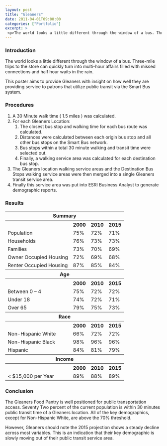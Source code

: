 ```yaml
---
layout: post
title: "Gleaners"
date: 2011-04-01T09:00:00
categories: ["Portfolio"]
excerpt: >
 <p>The world looks a little different through the window of a bus. Three-mile trips to the store can quickly turn into multi-hour affairs filled with missed connections and half hour waits in the rain.</p><p>This poster aims to provide Gleaners with insight on how well they are providing service to patrons that utilize public transit via the Smart Bus system.</p>
---
```

<h3>Introduction</h3>
<p>The world looks a little different through the window of a bus. Three-mile trips to the store can quickly turn into multi-hour affairs filled with missed connections and half hour waits in the rain.</p>
<p>This poster aims to provide Gleaners with insight on how well they are providing service to patrons that utilize public transit via the Smart Bus system.</p>
<h3>Procedures</h3>
<ol>
<li>A 30 Minute walk time ( 1.5 miles ) was calculated.</li>
<li>For each Gleaners Location:
<ol>
<li>The closest bus stop and walking time for each bus route was calculated.</li>
<li>Distances were calculated between each origin bus stop and all other bus stops on the Smart Bus network.</li>
<li>Bus stops within a total 30 minute walking and transit time were selected out.</li>
<li>Finally, a walking service area was calculated for each destination bus stop.</li>
</ol>
</li>
<li>The Gleaners location walking service areas and the Destination Bus Stops walking service areas were then merged into a single Gleaners transit service area.</li>
<li>Finally this service area was put into ESRI Business Analyst to generate demographic reports.</li>
</ol>
<h3>Results</h3>
<table class="table_full">
<tbody>
<tr>
<th colspan="4">Summary</th>
</tr>
<tr>
<th></th>
<th>2000</th>
<th>2010</th>
<th>2015</th>
</tr>
<tr>
<td>Population</td>
<td>75%</td>
<td>72%</td>
<td>71%</td>
</tr>
<tr>
<td>Households</td>
<td>76%</td>
<td>73%</td>
<td>73%</td>
</tr>
<tr>
<td>Families</td>
<td>73%</td>
<td>70%</td>
<td>69%</td>
</tr>
<tr>
<td>Owner Occupied Housing</td>
<td>72%</td>
<td>69%</td>
<td>68%</td>
</tr>
<tr>
<td>Renter Occupied Housing</td>
<td>87%</td>
<td>85%</td>
<td>84%</td>
</tr>
<tr>
<th colspan="4">Age</th>
</tr>
<tr>
<th></th>
<th>2000</th>
<th>2010</th>
<th>2015</th>
</tr>
<tr>
<td>Between 0 – 4</td>
<td>75%</td>
<td>72%</td>
<td>72%</td>
</tr>
<tr>
<td>Under 18</td>
<td>74%</td>
<td>72%</td>
<td>71%</td>
</tr>
<tr>
<td>Over 65</td>
<td>79%</td>
<td>75%</td>
<td>73%</td>
</tr>
<tr>
<th colspan="4">Race</th>
</tr>
<tr>
<th></th>
<th>2000</th>
<th>2010</th>
<th>2015</th>
</tr>
<tr>
<td>Non-Hispanic White</td>
<td>66%</td>
<td>72%</td>
<td>72%</td>
</tr>
<tr>
<td>Non-Hispanic Black</td>
<td>98%</td>
<td>96%</td>
<td>96%</td>
</tr>
<tr>
<td>Hispanic</td>
<td>84%</td>
<td>81%</td>
<td>79%</td>
</tr>
<tr>
<th colspan="4">Income</th>
</tr>
<tr>
<th></th>
<th>2000</th>
<th>2010</th>
<th>2015</th>
</tr>
<tr>
<td>< $15,000 per Year</td>
<td>89%</td>
<td>88%</td>
<td>89%</td>
</tr>
</tbody>
</table>
<h3>Conclusion</h3>
<p>The Gleaners Food Pantry is well positioned for public transportation access. Seventy Two percent of the current population is within 30 minutes public transit time of a Gleaners location. All of the key demographics, except for Non-Hispanic White, are above the 70% threshold.</p>
<p>However, Gleaners should note the 2015 projection shows a steady decline across most variables. This is an indication that their key demographic is slowly moving out of their public transit service area.</p>

